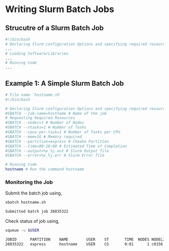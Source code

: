 # Writing Slurm Batch Jobs

## Strucutre of a Slurm Batch Job

```bash
#!/bin/bash
# Declaring Slurm configuration Options and specifying required resources
...
# Loading Software/Libraries
...
# Running Code
...
```

## Example 1: A Simple Slurm Batch Job

```bash
# File name `hostname.sh`
#!/bin/bash

# Declaring Slurm configuration Options and specifying required resources
#SBATCH --job-name=hostname # Name of the job
# Requesting Required Resources
#SBATCH --nodes=1 # Number of Nodes
#SBATCH --ntasks=1 # Number of Tasks
#SBATCH --cpus-per-task=1 # Number of Tasks per CPU
#SBATCH --mem=1G # Memory required
#SBATCH --partition=express # Cheaha Partition
#SBATCH --time=00:10:00 # Estimated Time of Completion
#SBATCH --output=%x_%j.out # Slurm Output file
#SBATCH --error=%x_%j.err # Slurm Error file

# Running Code
hostname # Run the command hostname
```

### Monitoring the Job

Submit the batch job using,

```bash
sbatch hostname.sh

Submitted batch job 26035322
```

Check status of job using,

```bash
squeue -u $USER

JOBID      PARTITION    NAME        USER    ST       TIME  NODES NODELIST(REASON)
26035322   express      hostname    USER    CG       0:01      1 c0156
```
